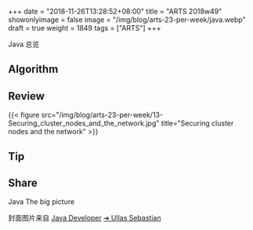 +++
date = "2018-11-26T13:28:52+08:00"
title = "ARTS 2018w49"
showonlyimage = false
image = "/img/blog/arts-23-per-week/java.webp"
draft = true
weight = 1849
tags = ["ARTS"]
+++

Java 总览
<!--more-->

## Algorithm

## Review 

{{< figure src="/img/blog/arts-23-per-week/13-Securing_cluster_nodes_and_the_network.jpg" title="Securing cluster nodes and the network" >}}

## Tip



## Share

Java The big picture

封面图片来自 [Java Developer](https://dribbble.com/shots/2202625-Java-Developer) <a href="https://dribbble.com/ullasms"><i class="fa fa-dribbble" aria-hidden="true"></i> ➔ Ullas Sebastian</a>